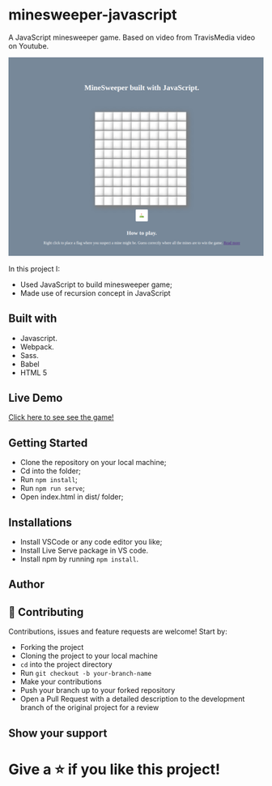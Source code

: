 # minesweeper-javascript
A JavaScript minesweeper game. Based on video from TravisMedia video on Youtube.


![screenshot](./screenshot.png)



In this project I:
- Used JavaScript to build minesweeper game;
- Made use of recursion concept in JavaScript


## Built with

- Javascript.
- Webpack.
- Sass.
- Babel
- HTML 5

## Live Demo

[Click here to see see the game!](https://raw.githack.com/kelibst/minesweeper-javascript/main/dist/index.html)

## Getting Started

- Clone the repository on your local machine;
- Cd into the folder;
- Run `npm install`;
- Run `npm run serve`;
- Open index.html in dist/ folder;

## Installations

- Install VSCode or any code editor you like;
- Install Live Serve package in VS code.
- Install npm by running `npm install`.

## Author



## 🤝 Contributing

Contributions, issues and feature requests are welcome! Start by:

- Forking the project
- Cloning the project to your local machine
- `cd` into the project directory
- Run `git checkout -b your-branch-name`
- Make your contributions
- Push your branch up to your forked repository
- Open a Pull Request with a detailed description to the development branch of the original project for a review

## Show your support

Give a ⭐️ if you like this project!
=======
